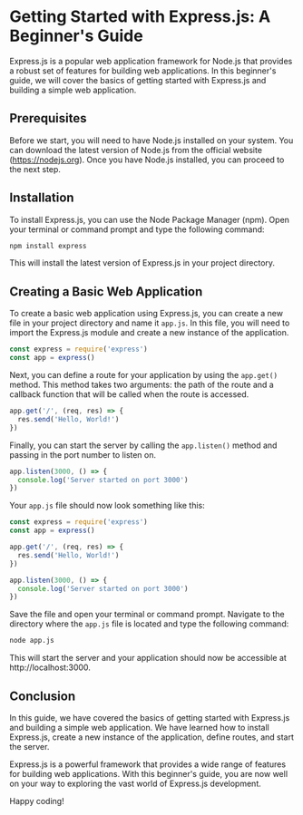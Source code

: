 # Getting Started with Express.js: A Beginner's Guide

Express.js is a popular web application framework for Node.js that provides a robust set of features for building web applications. In this beginner's guide, we will cover the basics of getting started with Express.js and building a simple web application.

## Prerequisites

Before we start, you will need to have Node.js installed on your system. You can download the latest version of Node.js from the official website (https://nodejs.org). Once you have Node.js installed, you can proceed to the next step.

## Installation

To install Express.js, you can use the Node Package Manager (npm). Open your terminal or command prompt and type the following command:

```bash
npm install express
```

This will install the latest version of Express.js in your project directory.

## Creating a Basic Web Application

To create a basic web application using Express.js, you can create a new file in your project directory and name it `app.js`. In this file, you will need to import the Express.js module and create a new instance of the application.

```javascript
const express = require('express')
const app = express()
```

Next, you can define a route for your application by using the `app.get()` method. This method takes two arguments: the path of the route and a callback function that will be called when the route is accessed.

```javascript
app.get('/', (req, res) => {
  res.send('Hello, World!')
})
```

Finally, you can start the server by calling the `app.listen()` method and passing in the port number to listen on.

```javascript
app.listen(3000, () => {
  console.log('Server started on port 3000')
})
```

Your `app.js` file should now look something like this:

```javascript
const express = require('express')
const app = express()

app.get('/', (req, res) => {
  res.send('Hello, World!')
})

app.listen(3000, () => {
  console.log('Server started on port 3000')
})
```

Save the file and open your terminal or command prompt. Navigate to the directory where the `app.js` file is located and type the following command:

```bash
node app.js
```

This will start the server and your application should now be accessible at http://localhost:3000.

## Conclusion

In this guide, we have covered the basics of getting started with Express.js and building a simple web application. We have learned how to install Express.js, create a new instance of the application, define routes, and start the server.

Express.js is a powerful framework that provides a wide range of features for building web applications. With this beginner's guide, you are now well on your way to exploring the vast world of Express.js development.

Happy coding!
